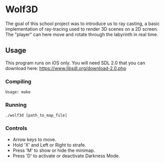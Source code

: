 # Wolf3D

The goal of this school project was to introduce us to ray casting, a basic implementation of ray-tracing used to render 3D scenes on a 2D screen. The "player" can here move  and rotate through the labyrinth in real time.

## Usage

This program runs on iOS only.
You will need SDL 2.0 that you can download here: https://www.libsdl.org/download-2.0.php
### Compiling
~~~~
Usage: make
~~~~
### Running
~~~~
./wolf3d [path_to_map_file]
~~~~
### Controls
- Arrow keys to move.
- Hold 'X' and Left or Right to strafe.
- Press 'M' to show or hide the minimap.
- Press 'D' to activate or deactivate Darkness Mode.
